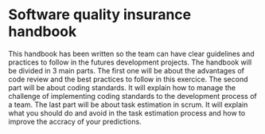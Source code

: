 # Software quality insurance handbook

This handbook has been written so the team can have clear guidelines and practices to follow in the futures development projects.
The handbook will be divided in 3 main parts. The first one will be about the advantages of code review and the best practices to follow in this exercice.
The second part will be about coding standards. It will explain how to manage the challenge of implementing coding standards to the development process of a team.
The last part will be about task estimation in scrum. It will explain what you should do and avoid in the task estimation process and how to improve the accracy of
your predictions.
